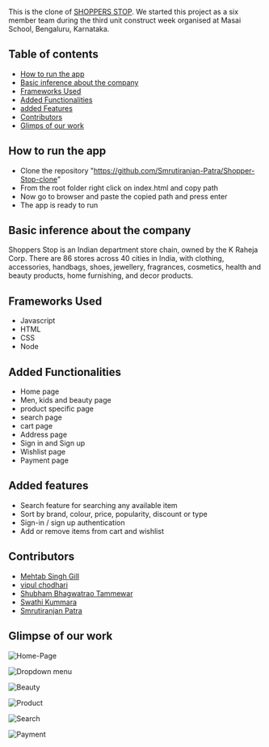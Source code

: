 This is the clone of [SHOPPERS STOP](https://www.shoppersstop.com). We started this project as a six member team during the third unit construct week organised at Masai School, Bengaluru, Karnataka.

## Table of contents

* [How to run the app](#how-to-run-the-app)
* [Basic inference about the company](#basic-inference-about-the-company)
* [Frameworks Used](#frameworks-used)
* [Added Functionalities](#added-functionalities)
* [added Features](#added-features)
* [Contributors](#contributors)
* [Glimps of our work](#glimpse-of-our-work)


## How to run the app
* Clone the repository "https://github.com/Smrutiranjan-Patra/Shopper-Stop-clone"
* From the root folder right click on index.html and copy path
* Now go to browser and paste the copied path and press enter
* The app is ready to run

## Basic inference about the company

Shoppers Stop is an Indian department store chain, owned by the K Raheja Corp. There are 86 stores across 40 cities in India, with clothing, accessories, handbags, shoes, jewellery, fragrances, cosmetics, health and beauty products, home furnishing, and decor products.

## Frameworks Used
* Javascript
* HTML
* CSS
* Node

## Added Functionalities
* Home page
* Men, kids and beauty page
* product specific page
* search page
* cart page
* Address page
* Sign in and  Sign up
* Wishlist page
* Payment page

## Added features
* Search feature for searching any available item
* Sort by brand, colour, price, popularity, discount or type
* Sign-in / sign up authentication
* Add or remove items from cart and wishlist


## Contributors



* [Mehtab Singh Gill](https://github.com/mehtab39)
* [vipul chodhari](https://github.com/vipchoudhary13)
* [Shubham Bhagwatrao Tammewar](https://github.com/Shubhamtammewar)
* [Swathi Kummara](https://github.com/swathi191254)
* [Smrutiranjan Patra](https://github.com/Smrutiranjan-Patra)



## Glimpse of our work
![Home-Page](https://raw.githubusercontent.com/Smrutiranjan-Patra/Shopper-Stop-clone/ae9ac749f919806502f5ca7ca013d012bd83e52f/public/Images/home.png?token=AVZCT2VIVUV3KNWTXZPBDPTBTJN6C)


![Dropdown menu](https://raw.githubusercontent.com/Smrutiranjan-Patra/Shopper-Stop-clone/ae9ac749f919806502f5ca7ca013d012bd83e52f/public/Images/dropdown.png?token=AVZCT2UVKPFNSG47YEYKW2TBTJN3M)


![Beauty](https://raw.githubusercontent.com/Smrutiranjan-Patra/Shopper-Stop-clone/main/public/Images/beauty.png?token=AVZCT2RK7ZLPOBWWBOB3K2LBTJOPK)


![Product](https://raw.githubusercontent.com/Smrutiranjan-Patra/Shopper-Stop-clone/ae9ac749f919806502f5ca7ca013d012bd83e52f/public/Images/Productspecific.png?token=AVZCT2T3PAZTFXGQRQKCPFLBTJNTK)


![Search](https://raw.githubusercontent.com/Smrutiranjan-Patra/Shopper-Stop-clone/ae9ac749f919806502f5ca7ca013d012bd83e52f/public/Images/search.png?token=AVZCT2XNJXJWXBD5ELCKQ6TBTJODQ)


![Payment](https://raw.githubusercontent.com/Smrutiranjan-Patra/Shopper-Stop-clone/ae9ac749f919806502f5ca7ca013d012bd83e52f/public/Images/payment.png?token=AVZCT2VT2SUAQJY5ZWATXOLBTJN74)



